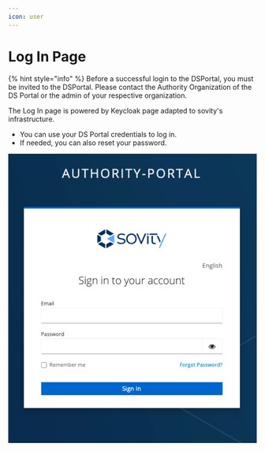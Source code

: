 ```yaml
---
icon: user
---
```


# Log In Page

{% hint style="info" %} Before a successful login to the DSPortal, you must be invited to the DSPortal. Please contact the Authority Organization of the DS Portal or the admin of your respective organization.

The Log In page is powered by Keycloak page adapted to sovity's infrastructure.
* You can use your DS Portal credentials to log in.
* If needed, you can also reset your password.

![Login Dialog](images/log-in.png)

